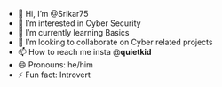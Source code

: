 - 👋 Hi, I’m @Srikar75
- 👀 I’m interested in Cyber Security
- 🌱 I’m currently learning Basics
- 💞️ I’m looking to collaborate on Cyber related projects
- 📫 How to reach me insta @__quietkid__
- 😄 Pronouns: he/him
- ⚡ Fun fact: Introvert

<!---
Srikar75/Srikar75 is a ✨ special ✨ repository because its `README.md` (this file) appears on your GitHub profile.
You can click the Preview link to take a look at your changes.
--->
